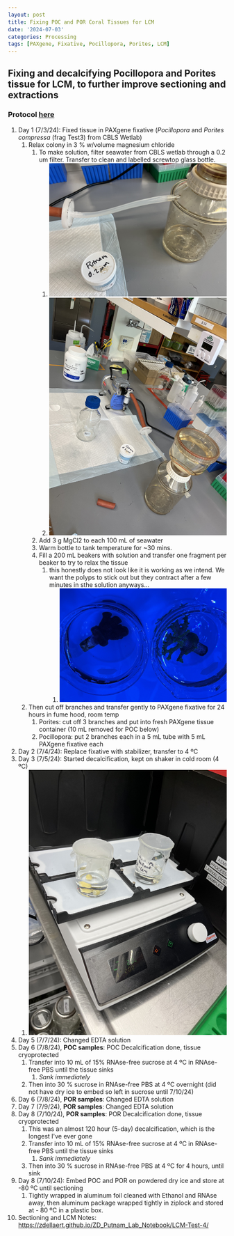 ```yaml
---
layout: post
title: Fixing POC and POR Coral Tissues for LCM
date: '2024-07-03'
categories: Processing
tags: [PAXgene, Fixative, Pocillopora, Porites, LCM]
---
```


## Fixing and decalcifying Pocillopora and Porites tissue for LCM, to further improve sectioning and extractions

### Protocol [here](https://zdellaert.github.io/ZD_Putnam_Lab_Notebook/PAXgene-Fix-Decalc-Protocol/)

1. Day 1 (7/3/24): Fixed tissue in PAXgene fixative (*Pocillopora* and *Porites compressa* (frag Test3) from CBLS Wetlab)
   1. Relax colony in 3 % w/volume magnesium chloride 
      1. To make solution, filter seawater from CBLS wetlab through a 0.2 um filter. Transfer to clean and labelled screwtop glass bottle.
         1. ![FSW_2.jpeg](https://github.com/zdellaert/ZD_Putnam_Lab_Notebook/blob/master/images/protocols/PAXgene_fix/FSW_2.jpeg?raw=true)
         2. ![FSW.jpeg](https://github.com/zdellaert/ZD_Putnam_Lab_Notebook/blob/master/images/protocols/PAXgene_fix/FSW.jpeg?raw=true)
      2. Add 3 g MgCl2 to each 100 mL of seawater
      3. Warm bottle to tank temperature for ~30 mins.
      4. Fill a 200 mL beakers with solution and transfer one fragment per beaker to try to relax the tissue
         1. this honestly does not look like it is working as we intend. We want the polyps to stick out but they contract after a few minutes in sthe solution anyways...
            1. ![relax.jpeg](https://github.com/zdellaert/ZD_Putnam_Lab_Notebook/blob/master/images/protocols/PAXgene_fix/relax.jpeg?raw=true)
   2. Then cut off branches and transfer gently to PAXgene fixative for 24 hours in fume hood, room temp
      1. Porites: cut off 3 branches and put into fresh PAXgene tissue container (10 mL removed for POC below)
      2. Pocillopora: put 2 branches each in a 5 mL tube with 5 mL PAXgene fixative each
2. Day 2 (7/4/24): Replace fixative with stabilizer, transfer to 4 ºC
3. Day 3 (7/5/24): Started decalcification, kept on shaker in cold room (4 ºC)
   1. ![decalc.jpeg](https://github.com/zdellaert/ZD_Putnam_Lab_Notebook/blob/master/images/protocols/PAXgene_fix/decalc.jpg?raw=true)
4. Day 5 (7/7/24): Changed EDTA solution
5. Day 6 (7/8/24), **POC samples**: POC Decalcification done, tissue cryoprotected
   1. Transfer into 10 mL of 15% RNAse-free sucrose at 4 ºC in RNAse-free PBS until the tissue sinks
      1. *Sank immediately*
   2. Then into 30 % sucrose in RNAse-free PBS at 4 ºC overnight (did not have dry ice to embed so left in sucrose until 7/10/24)
6. Day 6 (7/8/24), **POR samples**: Changed EDTA solution
7. Day 7 (7/9/24), **POR samples**: Changed EDTA solution
8. Day 8 (7/10/24), **POR samples**: POR Decalcification done, tissue cryoprotected
   1. This was an almost 120 hour (5-day) decalcification, which is the longest I've ever gone
   2. Transfer into 10 mL of 15% RNAse-free sucrose at 4 ºC in RNAse-free PBS until the tissue sinks 
      1. *Sank immediately*
   3. Then into 30 % sucrose in RNAse-free PBS at 4 ºC for 4 hours, until sink
9. Day 8 (7/10/24): Embed POC and POR on powdered dry ice and store at -80 ºC until sectioning
   1. Tightly wrapped in aluminum foil cleaned with Ethanol and RNAse away, then aluminum package wrapped tightly in ziplock and stored at - 80 ºC in a plastic box.
10. Sectioning and LCM Notes: https://zdellaert.github.io/ZD_Putnam_Lab_Notebook/LCM-Test-4/
